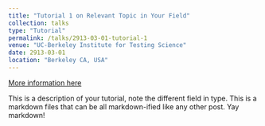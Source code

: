 ```yaml
---
title: "Tutorial 1 on Relevant Topic in Your Field"
collection: talks
type: "Tutorial"
permalink: /talks/2913-03-01-tutorial-1
venue: "UC-Berkeley Institute for Testing Science"
date: 2913-03-01
location: "Berkeley CA, USA"
---
```


[More information here](http://exampleurl.com)

This is a description of your tutorial, note the different field in type. This is a markdown files that can be all markdown-ified like any other post. Yay markdown!
